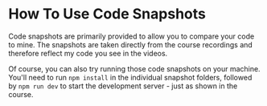 # How To Use Code Snapshots

Code snapshots are primarily provided to allow you to compare your code to mine. The snapshots are taken directly from the course recordings and therefore reflect my code you see in the videos.

Of course, you can also try running those code snapshots on your machine. You'll need to run `npm install` in the individual snapshot folders, followed by `npm run dev` to start the development server - just as shown in the course.
